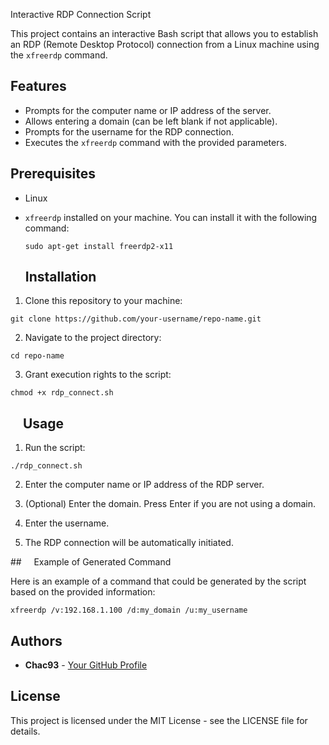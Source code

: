 Interactive RDP Connection Script

This project contains an interactive Bash script that allows you to establish an RDP (Remote Desktop Protocol) connection from a Linux machine using the `xfreerdp` command.

## Features

- Prompts for the computer name or IP address of the server.
- Allows entering a domain (can be left blank if not applicable).
- Prompts for the username for the RDP connection.
- Executes the `xfreerdp` command with the provided parameters.

## Prerequisites

- Linux
  
- `xfreerdp` installed on your machine. You can install it with the following command:
  
  `sudo apt-get install freerdp2-x11`
  
  ## Installation
  

1. Clone this repository to your machine:
  
  `git clone https://github.com/your-username/repo-name.git`
  
2. Navigate to the project directory:
  
  `cd repo-name`
  
3. Grant execution rights to the script:
  
  `chmod +x rdp_connect.sh`
  

##     Usage

1. Run the script:
  
  `./rdp_connect.sh`
  
2. Enter the computer name or IP address of the RDP server.
  
3. (Optional) Enter the domain. Press Enter if you are not using a domain.
  
4. Enter the username.
  
5. The RDP connection will be automatically initiated.
  

##     Example of Generated Command

Here is an example of a command that could be generated by the script based on the provided information:

`xfreerdp /v:192.168.1.100 /d:my_domain /u:my_username`

## Authors

- **Chac93** - [Your GitHub Profile](https://github.com/your-username)

## License

This project is licensed under the MIT License - see the LICENSE file for details.
